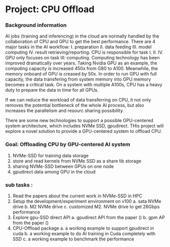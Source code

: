 # Project: CPU Offload

### Background information
  
AI jobs (training and inferencing) in the cloud are normally handled by the collaboration of CPU and GPU to get the best performance. There are 4 major tasks in the AI workflow: I. preparation II. data feeding III. model computing IV. result retrieving/reporting. CPU is responsible for task I. II. IV. GPU only focuses on task III: computing. Computing technology has been improved dramatically over years. Taking Nvidia GPU as an example, the computing capacity is increased 450x from G80 to A100. Meanwhile, the memory onboard of GPU is creased by 50x. In order to run GPU with full capacity, the data transfering from system memory into GPU memory becomes a critical task. On a system with multiple A100s, CPU has a heavy duty to prepare the data in time for all GPUs.

If we can reduce the workload of data transferring on CPU, it not only removes the potential bottleneck of the whole AI process, but also increases the parallelism and resourc sharing possibility.

There are some new technologies to support a possible GPU-centered system architecture, which includes NVMe SSD, gpudirect. THis project will explore a novel solution to provide a GPU-centered system to offload CPU.

### Goal: Offloading CPU by GPU-centered AI system

1. NVMe-SSD for training data storage
2. store and read kernels from NVMe SSD as a share lib storage
3. sharing NVMe-SSD between GPUs on one node
4. gpudirect data among GPU in the cloud

### sub tasks : 

1. Read the papers about the current work in NVMe-SSD in HPC
2. Setup the development/experiment environment on v100
  a. sata NVMe drive
  b. M2 NVMe drive
  c. customized M2. NVMe drive to get 26Gbps performance
3. Explore gpu-SSD direct API
  a. gpudirect API from the paper ()
  b. gpm AP from the paper ()
4. CPU-Offload package 
  a. a working example to support gpudirect in cuda
  b. a working example to do AI training in Cuda completely with SSD
  c. a working example to benchmark the performance
